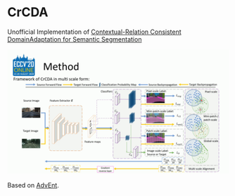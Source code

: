 # CrCDA

Unofficial Implementation of [Contextual-Relation Consistent DomainAdaptation for Semantic Segmentation](https://arxiv.org/pdf/2007.02424.pdf)

![image](CrCDA.png)

Based on [AdvEnt](https://github.com/valeoai/ADVENT.git).
